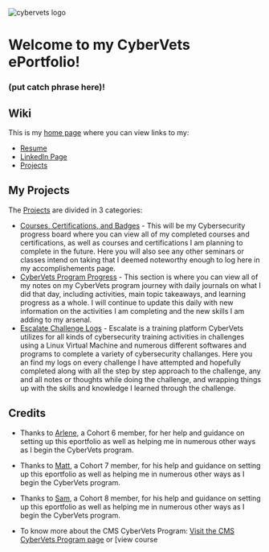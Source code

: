 ![cybervets logo](https://user-images.githubusercontent.com/106772010/172212327-7a90e3a5-cf54-4ff4-b372-71422c2941fd.jpg)
# Welcome to my CyberVets ePortfolio!
### (put catch phrase here)!

## Wiki
This is my [home page](https://github.com/brancheac1/CyberVets_ePortfolio/wiki) where you can view links to my:
* [Resume](https://github.com/brancheac1/CyberVets_ePortfolio/wiki/Resume) 
* [LinkedIn Page](https://www.linkedin.com/in/aurelia-branch-e-94241067/) 
* [Projects](https://github.com/users/brancheac1/projects/2/views/1) 

## My Projects
The [Projects](https://github.com/SamuelMc24/CyberVets-ePortfolio/projects?type=beta) are divided in 3 categories:
* [Courses, Certifications, and Badges](https://github.com/users/SamuelMc24/projects/3) - This will be my Cybersecurity progress board where you can view all of my completed courses and certifications, as well as courses and certifications I am planning to complete in the future. Here you will also see any other seminars or classes intend on taking that I deemed noteworthy enough to log here in my accomplishements page. 
* [CyberVets Program Progress](https://github.com/users/SamuelMc24/projects/2) - This section is where you can view all of my notes on my CyberVets program journey with daily journals on what I did that day, including activities, main topic takeaways, and learning progress as a whole. I will continue to update this daily with new information on the activities I am completing and the new skills I am adding to my arsenal.
* [Escalate Challenge Logs](https://github.com/users/SamuelMc24/projects/1) - Escalate is a training platform CyberVets utilizes for all kinds of cybersecurity training activities in challenges using a Linux Virtual Machine and numerous different softwares and programs to complete a variety of cybersecurity challanges. Here you an find my logs on every challenge I have attempted and hopefully completed along with all the step by step approach to the challenge, any and all notes or thoughts while doing the challenge, and wrapping things up with the skills and knowledge I learned through the challenge. 

## Credits

* Thanks to [Arlene](https://github.com/apinste/CyberVets_ePortfolio), a Cohort 6 member, for her help and guidance on setting up this eportfolio as well as helping me in numerous other ways as I begin the CyberVets program.
* Thanks to [Matt](https://github.com/ellismj/CyberVets-ePortfolio), a Cohort 7 member, for his help and guidance on setting up this eportfolio as well as helping me in numerous other ways as I begin the CyberVets program.
* Thanks to [Sam](https://github.com/SamuelMc24/CyberVets-ePortfolio), a Cohort 8 member, for his help and guidance on setting up this eportfolio as well as helping me in numerous other ways as I begin the CyberVets program.

* To know more about the CMS CyberVets Program: [Visit the CMS CyberVets Program page](https://www.cms.gov/about-cms/careers-cms/cms-cybervets-program) or [view course 

